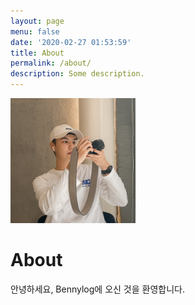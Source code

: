 ```yaml
---
layout: page
menu: false
date: '2020-02-27 01:53:59'
title: About
permalink: /about/
description: Some description.
---
```


<img class="img-rounded" src="/assets/img/uploads/profile.jpg" alt="Benny" width="200">

# About

안녕하세요, Bennylog에 오신 것을 환영합니다.

